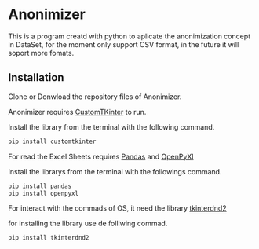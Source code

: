 # Anonimizer
This is a program creatd with python to aplicate the anonimization concept in DataSet, for the moment only support CSV format, in the future it will soport more fomats.

## Installation
Clone or Donwload the repository files of Anonimizer.

Anonimizer requires [CustomTKinter](https://customtkinter.tomschimansky.com/) to run.

Install the library from the terminal with the following command.

```sh
pip install customtkinter
```

For read the Excel Sheets requires [Pandas](https://pandas.pydata.org/) and [OpenPyXl](https://openpyxl.readthedocs.io/en/stable/#)

Install the librarys from the terminal with the followings command.

```sh
pip install pandas
pip install openpyxl
```

For interact with the commads of OS, it need the library [tkinterdnd2](https://pypi.org/project/tkinterdnd2/) 

for installing the library use de folliwing commad.

```sh
pip install tkinterdnd2
```
